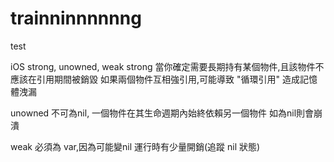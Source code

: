 # trainninnnnnng
test

iOS
strong, unowned, weak
strong 
當你確定需要長期持有某個物件,且該物件不應該在引用期間被銷毀
如果兩個物件互相強引用,可能導致 "循環引用" 造成記憶體洩漏

unowned
不可為nil,
一個物件在其生命週期內始終依賴另一個物件
如為nil則會崩潰

weak
必須為 var,因為可能變nil
運行時有少量開銷(追蹤 nil 狀態)
